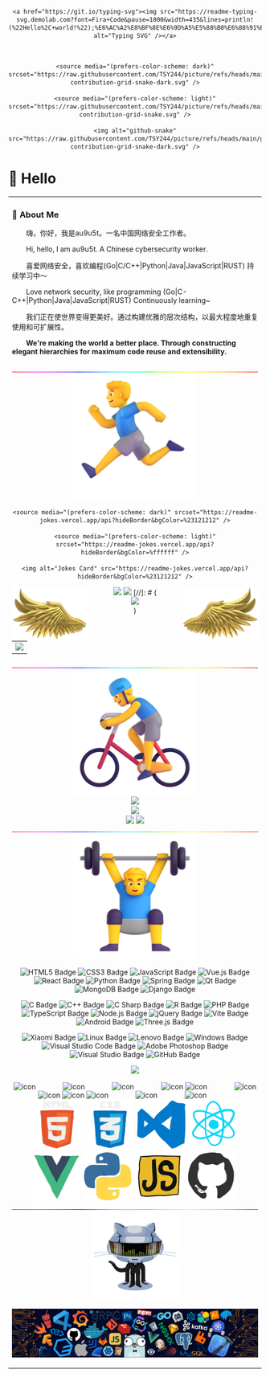 <div align="center">

  <!-- dynamic typing effect 动态打字效果 -->

    <a href="https://git.io/typing-svg"><img src="https://readme-typing-svg.demolab.com?font=Fira+Code&pause=1000&width=435&lines=println!(%22Hello%2C+world!%22);%E6%AC%A2%E8%BF%8E%E6%9D%A5%E5%88%B0%E6%88%91%E7%9A%84GitHub~;%E6%97%A2%E7%84%B6%E9%80%89%E6%8B%A9%E6%B4%BB%E7%9D%80%EF%BC%8C%E5%BF%85%E5%AE%9A%E4%BC%9A%E6%9C%89%E6%89%80%E6%89%BF%E6%8B%85" alt="Typing SVG" /></a>
  <!-- for beauty 留个空行好看点 -->
  <div>&nbsp;</div>

  <!-- profile logo 个人资料徽标 -->

[//]: # (  <div>)

[//]: # ()
[//]: # (    <a href="https://twitter.com/AugustRose35248/"><img src="https://img.shields.io/badge/Twitter-推特-blue" /></a>&emsp;)

[//]: # ()
[//]: # (    <a href="https://www.youtube.com/@TSY244"><img src="https://img.shields.io/badge/YouTube-油管-c32136" /></a>&emsp;)

[//]: # ()
[//]: # (    <a href="https://sunguoqi.com/"><img src="https://img.shields.io/badge/Website-博客-8c36db" /></a>&emsp;)

[//]: # ()
[//]: # (    <a href="https://wechat.guoqi.dev"><img src="https://img.shields.io/badge/WeChat-微信-07c160" /></a>&emsp;)

[//]: # ()
[//]: # (    <a href="https://space.bilibili.com/448488855/"><img src="https://img.shields.io/badge/Bilibili-B站-ff69b4" /></a>&emsp;)

[//]: # ()
[//]: # (    <!-- visitor -->)

[//]: # ()
[//]: # (    <img src="https://komarev.com/ghpvc/?username=TSY244&label=Views&color=orange&style=flat" alt="访问量统计" />&emsp;)

[//]: # ()
[//]: # (    <!-- wakatime -->    )

[//]: # ()
[//]: # (    <a href="https://wakatime.com/@TSY244"><img src="https://wakatime.com/badge/user/42d0678c-368b-448b-9a77-5d21c5b55352.svg" /></a>)

[//]: # ()
[//]: # ()
[//]: # (  </div>)

  <!-- Snake Code Contribution Map 贪吃蛇代码贡献图 -->

  <picture>

    <source media="(prefers-color-scheme: dark)" srcset="https://raw.githubusercontent.com/TSY244/picture/refs/heads/main/github-contribution-grid-snake-dark.svg" />

    <source media="(prefers-color-scheme: light)" srcset="https://raw.githubusercontent.com/TSY244/picture/refs/heads/main/github-contribution-grid-snake.svg" />

    <img alt="github-snake" src="https://raw.githubusercontent.com/TSY244/picture/refs/heads/main/github-contribution-grid-snake-dark.svg" />

  </picture>

</div>

#  🙋 Hello

<table>

<tr><td>

### 🤺 About Me

[//]: # (<img align="right" width="88" src="https://raw.githubusercontent.com/TSY244/picture/refs/heads/main/jobs.png" />)

<p>&emsp;&emsp;嗨，你好，我是au9u5t。一名中国网络安全工作者。</p>
<p>&emsp;&emsp;Hi, hello, I am au9u5t. A Chinese cybersecurity worker.</p>
<p>&emsp;&emsp;喜爱网络安全，喜欢编程(Go|C/C++|Python|Java|JavaScript|RUST) 持续学习中～</p>
<p>&emsp;&emsp;Love network security, like programming (Go|C-C++|Python|Java|JavaScript|RUST) Continuously learning~</p>
<p>&emsp;&emsp;我们正在使世界变得更美好。通过构建优雅的层次结构，以最大程度地重复使用和可扩展性。</p>
<p>&emsp;&emsp;<strong>We're making the world a better place. Through constructing elegant hierarchies for maximum code reuse and extensibility.</strong></p>

</td></tr>

<tr><td>

[//]: # ()
[//]: # (### 🏢 Work Experience)

[//]: # ()
[//]: # (<img align="right" width="88" src="https://raw.githubusercontent.com/TSY244/picture/refs/heads/main/yuanze.png" />)

[//]: # ()
[//]: # (- [北京原则科技有限公司]&#40;https://lusun.com/&#41; &emsp; 📌 2024-03-04 —— 2024-08-28)

[//]: # ()
[//]: # (  - 工作岗位：软件研发工程师)

[//]: # (  - 工作内容：软件开发与维护)

[//]: # ()
[//]: # (<img align="right" width="88" src="https://raw.githubusercontent.com/TSY244/picture/refs/heads/main/tuhui.png" />)

[//]: # ()
[//]: # (- [广州图慧信息科技有限公司]&#40;https://www.tuhuimap.com/&#41; &emsp; 📌 2023-06-19 —— 2024-01-19)

[//]: # ()
[//]: # (  - 工作岗位：Web 前端开发工程师)

[//]: # (  - 工作内容：一些杂活)

[//]: # ()
[//]: # (<img align="right" width="88" src="https://raw.githubusercontent.com/TSY244/picture/refs/heads/main/nio.png" />)

[//]: # ()
[//]: # (- [蔚来汽车科技（安徽）有限公司]&#40;https://www.nio.cn/&#41; &emsp; 📌 2023-02-20 —— 2023-05-12)

[//]: # ()
[//]: # (  - 工作岗位：Web 前端开发实习生)

[//]: # (  - 工作内容：参与一站式数据治理与研发平台 DataSight 的开发与维护工作)

[//]: # ()
[//]: # (</td></tr>)

[//]: # ()
[//]: # (<tr><td>)
[//]: # ()
[//]: # (### 📃 Recent Blog)

[//]: # ()
[//]: # (<img align="right" width="88" src="https://raw.githubusercontent.com/TSY244/picture/refs/heads/main/astronaut.png" />)

[//]: # ()
[//]: # (<!-- feed start -->)

[//]: # (- Mar 18 - [昆仑巢「疯狂星期六」，没有人是一座孤岛～]&#40;https://blog.guoqi.dev/posts/kunlunchao/&#41;)

[//]: # (- Mar 10 - [你好，北京！你好，原则科技！一切都是最好的安排！]&#40;https://blog.guoqi.dev/posts/yuanze/&#41;)

[//]: # (- Feb 20 - [行则将至，未来可期，和 2023 好好说声再见吧！]&#40;https://blog.guoqi.dev/posts/2023/&#41;)

[//]: # (- Feb 16 - [西藏之旅｜青春没有售价，火车直达拉萨！]&#40;https://blog.guoqi.dev/posts/xizang/&#41;)

[//]: # (- Jan 03 - [珠海之旅｜去感受风，去聆听海，去触摸，去抵达]&#40;https://blog.guoqi.dev/posts/zhuhai/&#41;)

[//]: # (<!-- feed end -->)

[//]: # ()
[//]: # (</td></tr>)

[//]: # ()
[//]: # (<tr><td>)
[//]: # ()
[//]: # (### 📊 WakaTime)

[//]: # ()
[//]: # (<picture>)

[//]: # (  <source)

[//]: # (    srcset="https://github-readme-stats.vercel.app/api/wakatime?username=TSY244&layout=compact&text_color=f0f6fc&bg_color=00000000&hide_border=true&hide_title=true")

[//]: # (    media="&#40;prefers-color-scheme: dark&#41;")

[//]: # (  />)

[//]: # (  <source)

[//]: # (    srcset="https://github-readme-stats.vercel.app/api/wakatime?username=TSY244&layout=compact&text_color=1f2328&bg_color=00000000&hide_border=true&hide_title=true")

[//]: # (    media="&#40;prefers-color-scheme: light&#41;")

[//]: # (  />)

[//]: # (  <img src="https://github-readme-stats.vercel.app/api/wakatime?username=TSY244&layout=compact&text_color=f0f6fc&bg_color=00000000&hide_border=true&hide_title=true" />)

[//]: # (</picture>)

[//]: # ()
[//]: # (</td></tr>)

[//]: # ()
[//]: # (<tr><td>)

[//]: # ()
[//]: # (<!--START_SECTION:waka-->)

[//]: # (**I'm an Early 🐤**)

[//]: # ()
[//]: # (```text)

[//]: # (🌞 Morning                669 commits         ███████░░░░░░░░░░░░░░░░░░   27.98 % )

[//]: # (🌆 Daytime                774 commits         ████████░░░░░░░░░░░░░░░░░   32.37 % )

[//]: # (🌃 Evening                561 commits         ██████░░░░░░░░░░░░░░░░░░░   23.46 % )

[//]: # (🌙 Night                  387 commits         ████░░░░░░░░░░░░░░░░░░░░░   16.19 % )

[//]: # (```)

[//]: # (📅 **I'm Most Productive on Friday**)

[//]: # ()
[//]: # (```text)

[//]: # (Monday                   303 commits         ███░░░░░░░░░░░░░░░░░░░░░░   12.67 % )

[//]: # (Tuesday                  232 commits         ██░░░░░░░░░░░░░░░░░░░░░░░   09.70 % )

[//]: # (Wednesday                367 commits         ████░░░░░░░░░░░░░░░░░░░░░   15.35 % )

[//]: # (Thursday                 278 commits         ███░░░░░░░░░░░░░░░░░░░░░░   11.63 % )

[//]: # (Friday                   612 commits         ██████░░░░░░░░░░░░░░░░░░░   25.60 % )

[//]: # (Saturday                 201 commits         ██░░░░░░░░░░░░░░░░░░░░░░░   08.41 % )

[//]: # (Sunday                   398 commits         ████░░░░░░░░░░░░░░░░░░░░░   16.65 % )

[//]: # (```)

[//]: # ()
[//]: # ()
[//]: # (📊 **This Week I Spent My Time On**)

[//]: # ()
[//]: # (```text)

[//]: # (🕑︎ Time Zone: Asia/Shanghai)

[//]: # ()
[//]: # (💬 Programming Languages: )

[//]: # (TypeScript               12 hrs 8 mins       █████████████████░░░░░░░░   66.18 % )

[//]: # (JSON                     3 hrs 17 mins       ████░░░░░░░░░░░░░░░░░░░░░   17.94 % )

[//]: # (Bash                     50 mins             █░░░░░░░░░░░░░░░░░░░░░░░░   04.60 % )

[//]: # (Other                    37 mins             █░░░░░░░░░░░░░░░░░░░░░░░░   03.37 % )

[//]: # (JavaScript               35 mins             █░░░░░░░░░░░░░░░░░░░░░░░░   03.18 % )

[//]: # ()
[//]: # (🔥 Editors: )

[//]: # (VS Code                  18 hrs 21 mins      █████████████████████████   100.00 % )

[//]: # ()
[//]: # (💻 Operating System: )

[//]: # (Mac                      18 hrs 21 mins      █████████████████████████   100.00 % )

[//]: # (```)

[//]: # ()
[//]: # ()
[//]: # (Last Updated on 06/07/2025 00:51:30 UTC)

[//]: # (<!--END_SECTION:waka-->)

[//]: # ()
[//]: # (</td></tr>)

[//]: # ()
[//]: # (</table>)


<!-- ########################################## 分割 ########################################## -->
<img width="200%" src="https://raw.githubusercontent.com/TSY244/picture/refs/heads/main/hr.gif" />

<div align="center">

<!-- run 图片 -->
<img src="https://raw.githubusercontent.com/TSY244/picture/refs/heads/main/man_run.png" width="250" height="250" />

<!-- Joke 笑话 -->

<div>

  <picture>

    <source media="(prefers-color-scheme: dark)" srcset="https://readme-jokes.vercel.app/api?hideBorder&bgColor=%23121212" />

    <source media="(prefers-color-scheme: light)" srcset="https://readme-jokes.vercel.app/api?hideBorder&bgColor=%ffffff" />

    <img alt="Jokes Card" src="https://readme-jokes.vercel.app/api?hideBorder&bgColor=%23121212" />

  </picture>

</div>

<!-- github-readme-streak-stats 连续提交代码天数记录 -->
<img align="left" width="150" src="https://raw.githubusercontent.com/TSY244/picture/refs/heads/main/left.png" />
<picture>
  <source media="(prefers-color-scheme: dark)" srcset="https://github-readme-streak-stats.herokuapp.com/?user=TSY244&theme=dark&hide_border=true" />
  <source media="(prefers-color-scheme: light)" srcset="https://github-readme-streak-stats.herokuapp.com/?user=TSY244&theme=light&hide_border=true" />
  <img src="https://github-readme-streak-stats.herokuapp.com/?user=TSY244&theme=dark&hide_border=true" />
</picture>
<img align="right" width="150"  src="https://raw.githubusercontent.com/TSY244/picture/refs/heads/main/right.png" />

<!-- metrics 基础资料 -->
<img src="https://cdn.jsdelivr.net/gh/TSY244/TSY244/github-metrics/base.svg" />
[//]: # (<div align="center"> <img src="https://metrics.lecoq.io/TSY244?template=classic&config.timezone=Asia%2FShanghai"> </div>)



<!-- GitHub Activity Graph GitHub 活动图 -->
<table>
  <tr>
    <td>
      <picture>
        <source media="(prefers-color-scheme: dark)" srcset="https://github-readme-activity-graph.vercel.app/graph?username=TSY244&theme=xcode&bg_color=FF000000&hide_border=true" />
        <source media="(prefers-color-scheme: light)" srcset="https://github-readme-activity-graph.vercel.app/graph?username=TSY244&theme=xcode&bg_color=FF000000&color=000000&hide_border=true" />
        <img src="https://github-readme-activity-graph.vercel.app/graph?username=TSY244&theme=xcode&bg_color=FF000000&hide_border=true" />
      </picture>
  </tr>
</table>

</div>

<!-- ########################################## 分割 ########################################## -->
<img width="200%" src="https://raw.githubusercontent.com/TSY244/picture/refs/heads/main/hr.gif" />

<div align="center" >

<!-- just img 图片 -->
<img src="https://raw.githubusercontent.com/TSY244/picture/refs/heads/main/mb.png" width="250" height="250" />

<!-- Quotes 名人名言 -->
<div><img src="https://quotes-github-readme.vercel.app/api?type=horizontal&theme=dark" /><br/></div>

<!-- GitHub 奖杯🏆 -->
<div><img src="https://github-profile-trophy.vercel.app/?username=TSY244&theme=gruvbox&row=1&column=7&no-frame=true&no-bg=true" /><br/></div>

<!-- GitHub 数据统计 可能有问题 -->
<img height="137px" src="https://github-readme-stats-git-masterrstaa-rickstaa.vercel.app/api?username=TSY244&hide_title=true&hide_border=true&show_icons=true&include_all_commits=true&line_height=21text_color=000&icon_color=000&bg_color=0,ea6161,ffc64d,fffc4d,52fa5a&theme=graywhite" />
<img height="137px" src="https://github-readme-stats-git-masterrstaa-rickstaa.vercel.app/api/top-langs/?username=TSY244&hide_title=true&hide_border=true&layout=compact&langs_count=6&text_color=000&icon_color=fff&bg_color=0,52fa5a,4dfcff,c64dff&theme=graywhite" /><br>

<!-- Wakatime Graph-->

[//]: # (<table>)

[//]: # (  <tr>)

[//]: # (    <td><img src="https://wakatime.com/share/@42d0678c-368b-448b-9a77-5d21c5b55352/d07b5f65-d3e1-4896-897c-1695c560a7dc.svg" width="500" alt="Wakatime"/></td>)

[//]: # (    <td><img src="https://wakatime.com/share/@42d0678c-368b-448b-9a77-5d21c5b55352/39a6f115-6058-44ce-95da-c3b2cbc9e831.svg" width="500" alt="Wakatime"/></td>)

[//]: # (  </tr>)

[//]: # (</table>)

</div>

<!-- ########################################## 分割 ########################################## -->
<img width="200%" src="https://raw.githubusercontent.com/TSY244/picture/refs/heads/main/hr.gif" />

<div align="center" >

<!-- just img 图片 -->
<img src="https://raw.githubusercontent.com/TSY244/picture/refs/heads/main/man.png" width="250" height="250" />

<!--  skill badge 技能徽章 -->

![HTML5 Badge](https://img.shields.io/badge/HTML5-E34F26?logo=html5&logoColor=fff&style=flat)
![CSS3 Badge](https://img.shields.io/badge/CSS3-1572B6?logo=css3&logoColor=fff&style=flat)
![JavaScript Badge](https://img.shields.io/badge/JavaScript-F7DF1E?logo=javascript&logoColor=000&style=flat)
![Vue.js Badge](https://img.shields.io/badge/Vue.js-4FC08D?logo=vuedotjs&logoColor=fff&style=flat)
![React Badge](https://img.shields.io/badge/React-61DAFB?logo=react&logoColor=000&style=flat)
![Python Badge](https://img.shields.io/badge/Python-3776AB?logo=python&logoColor=fff&style=flat)
![Spring Badge](https://img.shields.io/badge/Spring-6DB33F?logo=spring&logoColor=fff&style=flat)
![Qt Badge](https://img.shields.io/badge/Qt-41CD52?logo=qt&logoColor=fff&style=flat)
![MongoDB Badge](https://img.shields.io/badge/MongoDB-47A248?logo=mongodb&logoColor=fff&style=flat)
![Django Badge](https://img.shields.io/badge/Django-092E20?logo=django&logoColor=fff&style=flat)

![C Badge](https://img.shields.io/badge/C-A8B9CC?logo=c&logoColor=fff&style=flat)
![C++ Badge](https://img.shields.io/badge/C%2B%2B-00599C?logo=cplusplus&logoColor=fff&style=flat)
![C Sharp Badge](https://img.shields.io/badge/C%20Sharp-239120?logo=csharp&logoColor=fff&style=flat)
![R Badge](https://img.shields.io/badge/R-276DC3?logo=r&logoColor=fff&style=flat)
![PHP Badge](https://img.shields.io/badge/PHP-777BB4?logo=php&logoColor=fff&style=flat)
![TypeScript Badge](https://img.shields.io/badge/TypeScript-3178C6?logo=typescript&logoColor=fff&style=flat)
![Node.js Badge](https://img.shields.io/badge/Node.js-393?logo=nodedotjs&logoColor=fff&style=flat)
![jQuery Badge](https://img.shields.io/badge/jQuery-0769AD?logo=jquery&logoColor=fff&style=flat)
![Vite Badge](https://img.shields.io/badge/Vite-646CFF?logo=vite&logoColor=fff&style=flat)
![Android Badge](https://img.shields.io/badge/Android-3DDC84?logo=android&logoColor=fff&style=flat)
![Three.js Badge](https://img.shields.io/badge/Three.js-092E20?logo=threedotjs&logoColor=fff&style=flat)

![Xiaomi Badge](https://img.shields.io/badge/Xiaomi-FF6900?logo=xiaomi&logoColor=fff&style=flat)
![Linux Badge](https://img.shields.io/badge/Linux-FCC624?logo=linux&logoColor=000&style=flat)
![Lenovo Badge](https://img.shields.io/badge/Lenovo-E2231A?logo=lenovo&logoColor=fff&style=flat)
![Windows Badge](https://img.shields.io/badge/Windows-0078D6?logo=windows&logoColor=fff&style=flat)
![Visual Studio Code Badge](https://img.shields.io/badge/Visual%20Studio%20Code-007ACC?logo=visualstudiocode&logoColor=fff&style=flat)
![Adobe Photoshop Badge](https://img.shields.io/badge/Adobe%20Photoshop-31A8FF?logo=adobephotoshop&logoColor=fff&style=flat)
![Visual Studio Badge](https://img.shields.io/badge/Visual%20Studio-5C2D91?logo=visualstudio&logoColor=fff&style=flat)
![GitHub Badge](https://img.shields.io/badge/GitHub-181717?logo=github&logoColor=fff&style=flat)

<!-- programming tool icon 编程工具图标 -->
<img src="https://skillicons.dev/icons?i=ps,ai,pr,c,cpp,cs,ts,discord,twitter,mongodb,instagram,idea,git" /><br>

<!-- svg -->
<img src="https://techstack-generator.vercel.app/kubernetes-icon.svg" alt="icon" width="65" style="width: 65px; height: 65px; margin-right: 50px; margin-bottom: 0px;" />
<img src="https://techstack-generator.vercel.app/js-icon.svg" alt="icon" width="65" style="width: 65px; height: 65px; margin-right: 50px; margin-bottom: 0px;" />
<img src="https://techstack-generator.vercel.app/mysql-icon.svg" alt="icon" width="65" style="width: 65px; height: 65px; margin-right: 50px; margin-bottom: 0px;" />
<img src="https://techstack-generator.vercel.app/webpack-icon.svg" alt="icon" width="65" style="width: 65px; height: 65px; margin-right: 0px; margin-bottom: 0px;" />
<img src="https://techstack-generator.vercel.app/docker-icon.svg" alt="icon" width="65" style="width: 65px; height: 65px; margin-right: 50px; margin-bottom: 0px;" /> 
<img src="https://techstack-generator.vercel.app/redux-icon.svg" alt="icon" width="65" style="width: 65px; height: 65px; margin-right: 0px; margin-bottom: 0px;" />
<img src="https://techstack-generator.vercel.app/java-icon.svg" alt="icon" width="65" style="width: 65px; height: 65px; margin-right: 0px; margin-bottom: 0px;" />
<img src="https://techstack-generator.vercel.app/eslint-icon.svg" alt="icon" width="65" style="width: 65px; height: 65px; margin-right: 0px; margin-bottom: 0px;" />
<img src="https://techstack-generator.vercel.app/aws-icon.svg" alt="icon" width="65" style="width: 65px; height: 65px; margin-right: 50px; margin-bottom: 0px;" />
<img src="https://techstack-generator.vercel.app/ts-icon.svg" alt="icon" width="65" style="width: 65px; height: 65px; margin-right: 50px; margin-bottom: 0px;" />
<img src="https://techstack-generator.vercel.app/nginx-icon.svg" alt="icon" width="65" style="width: 65px; height: 65px; margin-right: 50px; margin-bottom: 0px;" /><br>

<!-- gif -->
<img height="100" width="100" src="https://raw.githubusercontent.com/TSY244/picture/refs/heads/main/html.webp">
<img height="100" width="100" src="https://raw.githubusercontent.com/TSY244/picture/refs/heads/main/cssgif.webp">
<img height="100" width="100" src="https://raw.githubusercontent.com/TSY244/picture/refs/heads/main/vscode.webp">
<img height="100" width="100" src="https://raw.githubusercontent.com/TSY244/picture/refs/heads/main/react.webp">
<img height="95" width="95" src="https://raw.githubusercontent.com/TSY244/picture/refs/heads/main/vue.webp">
<img height="100" width="100" src="https://raw.githubusercontent.com/TSY244/picture/refs/heads/main/python.webp">
<img height="100" width="100" src="https://raw.githubusercontent.com/TSY244/picture/refs/heads/main/js.webp">
<img height="100" width="100" src="https://raw.githubusercontent.com/TSY244/picture/refs/heads/main/github.webp">

[//]: # (<!-- profile-3d-contrib 3D 贡献图-->)

[//]: # (<picture>)

[//]: # (  <source media="&#40;prefers-color-scheme: dark&#41;" srcset="https://cdn.jsdelivr.net/gh/TSY244/TSY244/profile-3d-contrib/profile-night-rainbow.svg" />)

[//]: # (  <source media="&#40;prefers-color-scheme: light&#41;" srcset="https://cdn.jsdelivr.net/gh/TSY244/TSY244/profile-3d-contrib/profile-gitblock.svg" />)

[//]: # (  <img src="https://cdn.jsdelivr.net/gh/TSY244/TSY244/profile-3d-contrib/profile-night-rainbow.svg" />)

[//]: # (</picture>)

</div>

<!-- ########################################## 分割 ########################################## -->
<img width="200%" src="https://raw.githubusercontent.com/TSY244/picture/refs/heads/main/hr.gif" />

<!-- GitHub metrics 信息指标 -->
<div align="center">

<!-- just img 图片 -->
<img width="36%" src="https://raw.githubusercontent.com/TSY244/picture/refs/heads/main/githubgif.gif" />

[//]: # (<!-- first form 第一个表格 -->)

[//]: # (<table>)

[//]: # (  <tr>)

[//]: # (    <td><img src="https://cdn.jsdelivr.net/gh/TSY244/TSY244/github-metrics/people.followers.svg" alt="people.followers" /></td>)

[//]: # (  </tr>)

[//]: # (</table>)

[//]: # (<!-- second form 第二个表格 -->)

[//]: # (<table>)

[//]: # (  <tr>)

[//]: # (    <td><img src="https://cdn.jsdelivr.net/gh/TSY244/TSY244/github-metrics/languages.indepth.svg" alt="languages.indepth" /></td>)

[//]: # (    <td><img src="https://cdn.jsdelivr.net/gh/TSY244/TSY244/github-metrics/reactions.svg" alt="reactions" /></td>)

[//]: # (  </tr>)

[//]: # (  <tr>)

[//]: # (    <td><img src="https://cdn.jsdelivr.net/gh/TSY244/TSY244/github-metrics/followup.indepth.svg" alt="followup.indepth" /></td>)

[//]: # (    <td><img src="https://cdn.jsdelivr.net/gh/TSY244/TSY244/github-metrics/repositories.pinned.svg" alt="repositories.pinned" /></td>)

[//]: # (  </tr>)

[//]: # (  <tr>)

[//]: # (    <td><img src="https://cdn.jsdelivr.net/gh/TSY244/TSY244/github-metrics/wakatime.svg" alt="wakatime" /></td>)

[//]: # (    <td><img src="https://cdn.jsdelivr.net/gh/TSY244/TSY244/github-metrics/habits.charts.svg" alt="habits.charts" /></td>)

[//]: # (  </tr>)

[//]: # (  <tr>)

[//]: # (    <td><img src="https://cdn.jsdelivr.net/gh/TSY244/TSY244/github-metrics/isocalendar.fullyear.svg" alt="isocalendar.fullyear" /></td>)

[//]: # (    <td><img src="https://cdn.jsdelivr.net/gh/TSY244/TSY244/github-metrics/calendar.full.svg" alt="calendar.full" /></td>)

[//]: # (  </tr>)

[//]: # (  <tr>)

[//]: # (    <td><img src="https://cdn.jsdelivr.net/gh/TSY244/TSY244/github-metrics/activity.svg" alt="activity" /></td>)

[//]: # (    <td><img src="https://cdn.jsdelivr.net/gh/TSY244/TSY244/github-metrics/stackoverflow.svg" alt="stackoverflow" /></td>)

[//]: # (  </tr>)

[//]: # (  <tr>)

[//]: # (    <td><img src="https://cdn.jsdelivr.net/gh/TSY244/TSY244/github-metrics/stars.svg" alt="stars" /></td>)

[//]: # (    <td><img src="https://cdn.jsdelivr.net/gh/TSY244/TSY244/github-metrics/stargazers.chartist.svg" alt="stargazers.chartist" /></td>)

[//]: # (  </tr>)

[//]: # (</table>)

[//]: # (<img width="120%" src="https://repobeats.axiom.co/api/embed/dd42bad8effa7ab44d2f3124414ee110611e044a.svg" />)

<!-- just img 图片 -->
<img src="https://raw.githubusercontent.com/TSY244/picture/refs/heads/main/icon.png" /></div>
</div>